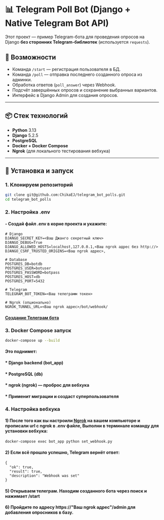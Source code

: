 # 📊 Telegram Poll Bot (Django + Native Telegram Bot API)

Этот проект — пример Telegram-бота для проведения опросов на Django **без сторонних Telegram-библиотек** (используется `requests`).

## 🚀 Возможности

- Команда `/start` — регистрация пользователя в БД.
- Команда `/poll` — отправка последнего созданного опроса из админки.
- Обработка ответов (`poll_answer`) через Webhook.
- Подсчёт завершённых опросов и сохранение выбранных вариантов.
- Интерфейс в Django Admin для создания опросов.

---

## 📦 Стек технологий

- **Python** 3.13
- **Django** 5.2.5
- **PostgreSQL**
- **Docker + Docker Compose**
- **Ngrok** (для локального тестирования вебхука)

---

## 🔧 Установка и запуск

### 1. Клонируем репозиторий
```bash
git clone git@github.com:ChikaEJ/telegram_bot_polls.git
cd telegram_bot_polls
```
### 2. Настройка .env
    
####    - Создай файл .env в корне проекта и укажите:
```
# Django
DJANGO_SECRET_KEY=<Ваш Джанго секретный ключ>
DJANGO_DEBUG=True
DJANGO_ALLOWED_HOSTS=localhost,127.0.0.1,<Ваш ngrok адрес без http://>
DJANGO_CSRF_TRUSTED_ORIGINS=<Ваш ngrok адрес>,

# Database
POSTGRES_DB=botdb
POSTGRES_USER=botuser
POSTGRES_PASSWORD=botpass
POSTGRES_HOST=db
POSTGRES_PORT=5432

# Telegram
TELEGRAM_BOT_TOKEN=<Ваш телеграмм токен>

# Ngrok (опционально)
NGROK_TUNNEL_URL=<Ваш ngrok адрес>/bot/webhook/

```
#### [Создание Телеграм бота](https://developers.sber.ru/help/salutebot/telegram-integration/)

### 3. Docker Compose запуск
```bash
docker-compose up --build
```
 ####   Это поднимет:

####  * Django backend (bot_app)

####    * PostgreSQL (db)

####    * ngrok (ngrok) — проброс для вебхука

####    * Применит миграции и создаст суперпользователя

### 4. Настройка вебхука

#### 1) После того как вы настроили [Ngrok](https://ngrok.com/downloads/windows) на вашем компьюторе и прописали url с ngrok в .env файле, Выполни в терминале команду для установки вебхука:
```bash
docker-compose exec bot_app python set_webhook.py
```
#### 2) Если всё прошло успешно, Telegram вернёт ответ:
````
{
  "ok": true,
  "result": true,
  "description": "Webhook was set"
}
````
####    5) Открываем телеграм. Находим созданного бота через поиск и нажимает /start
####    6) Пройдите по адресу https://"Ваш ngrok адрес"/admin для добавления опросников в базу. 



